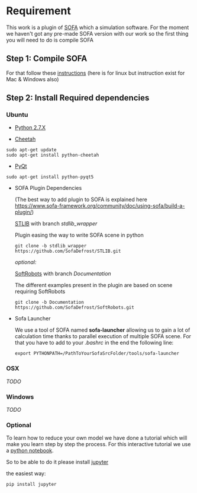 # Requirement

This work is a plugin of [SOFA](https://www.sofa-framework.org/) which a simulation software.
For the moment we haven't got any pre-made SOFA version with our work so the first thing you will need to do is compile SOFA

## Step 1: Compile SOFA

For that follow these [instructions](https://www.sofa-framework.org/community/doc/getting-started/build/linux/) (here is for linux but instruction exist for Mac & Windows also)

## Step 2: Install Required dependencies

### Ubuntu

- [Python 2.7.X](https://www.python.org/downloads/)


- [Cheetah](http://cheetahtemplate.org/)

```
sudo apt-get update
sudo apt-get install python-cheetah
```

- [PyQt](https://wiki.python.org/moin/PyQt)

```
sudo apt-get install python-pyqt5
```

- SOFA Plugin Dependencies

	(The best way to add plugin to SOFA is explained here <https://www.sofa-framework.org/community/doc/using-sofa/build-a-plugin/>)

	[STLIB](https://github.com/SofaDefrost/STLIB) with branch *stdlib_wrapper*

	Plugin easing the way to write SOFA scene in python

	```
	git clone -b stdlib_wrapper https://github.com/SofaDefrost/STLIB.git
	```

	*optional:*

	[SoftRobots](https://github.com/SofaDefrost/SoftRobots) with branch *Documentation*

	The different examples present in the plugin are based on scene requiring SoftRobots

	```
	git clone -b Documentation https://github.com/SofaDefrost/SoftRobots.git
	```

- Sofa Launcher

	We use a tool of SOFA named **sofa-launcher** allowing us to gain a lot of calculation time thanks to parallel execution of multiple SOFA scene.
	For that you have to add to your *.bashrc* in the end the following line:

	```
	export PYTHONPATH=/PathToYourSofaSrcFolder/tools/sofa-launcher
	```

### OSX

*TODO*

### Windows

*TODO*

### Optional

To learn how to reduce your own model we have done a tutorial which will make you learn step by step the process. For this interactive tutorial we use 
a [python notebook](https://ipython.org/notebook.html).

So to be able to do it please install [jupyter](http://jupyter.readthedocs.io/en/latest/install.html)

the easiest way:
```
pip install jupyter
```